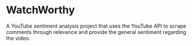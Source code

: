 # WatchWorthy
A YouTube sentiment analysis project that uses the YouTube API to scrape comments through relevance and provide the general sentiment regarding the video.
